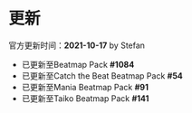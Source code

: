 # 更新

官方更新时间：**2021-10-17** by Stefan

- 已更新至Beatmap Pack **#1084**
- 已更新至Catch the Beat Beatmap Pack **#54**
- 已更新至Mania Beatmap Pack **#91**
- 已更新至Taiko Beatmap Pack **#141**
